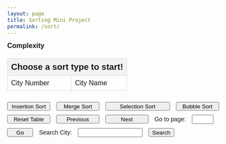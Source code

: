 ```yaml
---
layout: page
title: Sorting Mini Project
permalink: /sort/
---
```

<style>
    @import url("https://fonts.googleapis.com/css?family=Whisper");
    body {
        font-family: 'Arial', sans-serif;
        padding: 20px;
    }

    table {
        width: 100%;
        border-collapse: collapse;
        margin-top: 20px;
    }

    th, td {
        border: 1px solid #ddd;
        padding: 8px;
        text-align: left;
    }

    thead {
        background-color: #f2f2f2;
    }

    #title {
        font-size: 20px;
        font-weight: bold;
        margin-bottom: 10px;
    }

    label {
        margin-right: 10px;
    }

    button {
        margin-right: 10px;
        margin-top: 10px;
    }

    #page-number-input {
        margin-right: 10px;
    }

    #search-input {
        margin-right: 10px;
    }

    #time-taken {
        font-size: 16px;
        font-weight: bold;
        margin-top: 20px;
    }

    #body2 tr:nth-child(even) {
        background-color: #f9f9f9;
    }

    #body2 tr:hover {
        background-color: #f5f5f5;
    }
</style>
<head>
    <!-- <script src = "http://localhost:8085/api"></script> -->
</head>
<body>
    <!-- <label id="sort-type">Sort Type</label> -->
    <label id="time-taken">Complexity</label>
    <table id="table">
        <thead>
            <tr>
                <th colspan=2 id="title">Choose a sort type to start!</th>
            </tr>
        </thead>
        <tbody id="body">
            <tr>
                <td>City Number</td>
                <td>City Name</td>
            </tr>
        </tbody>
        <tbody id="body2">
        </tbody>
    </table>
    <button class="Insertion Sort" id="insertion-button" style="height:20px;width:100px">Insertion Sort</button>
    <button class="Merge Sort" id="merge-button" style="height:20px;width:100px">Merge Sort</button>
    <button class="Selection Sort" id="selection-button" style="height:20px;width:150px">Selection Sort</button>
    <button class="Bubble Sort" id="bubble-button" style="height:20px;width:100px">Bubble Sort</button>
    <button class="Delete" id="delete-button" style="height:20px;width:100px">Reset Table</button>
    <!-- Pagination Controls -->
    <button id="prev-button" style="height:20px;width:100px">Previous</button>
    <button id="next-button" style="height:20px;width:100px">Next</button>
    <!-- Input box for page number -->
    <label for="page-number-input">Go to page:</label>
    <input type="number" id="page-number-input" style="width: 50px;" min="1">
    <button id="go-button" style="height:20px;width:60px">Go</button>
    <!-- Search box for city names -->
    <label for="search-input">Search City:</label>
    <input type="text" id="search-input" style="width: 150px;">
    <button id="search-button" style="height:20px;width:60px">Search</button>
    <!-- <button id="clear-search-button" style="height:20px;width:100px">Clear Search</button> -->
    <script>
        let currentPage = 1;
        const itemsPerPage = 100;
        let totalData = [];
        let currentSortType = "";
        let currentSortTime = "";
        function renderPage(pageNumber) {
            resetTable();
            const startIndex = (pageNumber - 1) * itemsPerPage;
            const endIndex = Math.min(startIndex + itemsPerPage, totalData.length);
            for (let i = startIndex; i < endIndex; i++) {
                const row = document.createElement("tr");
                const cell1 = document.createElement("td");
                const cellText1 = document.createTextNode(i+1);
                cell1.appendChild(cellText1);
                row.appendChild(cell1);
                const cell2 = document.createElement("td");
                const cellText2 = document.createTextNode(totalData[i]);
                cell2.appendChild(cellText2);
                row.appendChild(cell2);
                body2.appendChild(row);
            }
            // document.getElementById('sort-type').innerHTML = "Sort Type: " + currentSortType;
            document.getElementById('time-taken').innerHTML = "Complexity: " + currentSortTime + " seconds";
            document.getElementById('title').innerHTML = "147,400 Cities Sorted by: " + currentSortType + " sort";
        }
        function resetTable() {
            const element = document.getElementById("body2");
            while (element.firstChild) {
                element.removeChild(element.firstChild);
            }
            document.getElementById('title').innerHTML = "Choose a sort type to start!";
        }
        document.getElementById('next-button').addEventListener('click', () => {
            if (currentPage * itemsPerPage < totalData.length) {
                currentPage++;
                renderPage(currentPage);
            }
        });
        document.getElementById('prev-button').addEventListener('click', () => {
            if (currentPage > 1) {
                currentPage--;
                renderPage(currentPage);
            }
        });
        document.getElementById('go-button').addEventListener('click', () => {
            const enteredPage = parseInt(document.getElementById('page-number-input').value);
            const maxPage = Math.ceil(totalData.length / itemsPerPage);
            if (!isNaN(enteredPage) && enteredPage >= 1 && enteredPage <= maxPage) {
                currentPage = enteredPage;
                renderPage(currentPage);
            } else {
                alert("Please enter a valid page number between 1 and " + maxPage);
            }
        });
        document.getElementById('search-button').addEventListener('click', () => {
            const searchQuery = document.getElementById('search-input').value.toLowerCase();
            const filteredData = totalData.filter(city => city.toLowerCase().includes(searchQuery));
            var searchData;
            currentPage = 1; // Reset to first page
            if (filteredData.length > 0) {
                searchData = filteredData; // Update the data to the filtered results
                resetTable();
                // const startIndex = (pageNumber - 1) * itemsPerPage;
                // const endIndex = Math.min(startIndex + itemsPerPage, totalData.length);
                for (let i = 0; i < searchData.length; i++) {
                    const row = document.createElement("tr");
                    const cell1 = document.createElement("td");
                    const cellText1 = document.createTextNode(i+1);
                    cell1.appendChild(cellText1);
                    row.appendChild(cell1);
                    const cell2 = document.createElement("td");
                    const cellText2 = document.createTextNode(searchData[i]);
                    cell2.appendChild(cellText2);
                    row.appendChild(cell2);
                    body2.appendChild(row);
                }
                document.getElementById('title').innerHTML = "Search results for: " + searchQuery;
            } else {
                alert("No cities found with that name.");
                resetTable();
            }
        });
        // document.getElementById('clear-search-button').addEventListener('click', () => {
        //     handleSort(currentSortType, "http://localhost:8085/api/" + currentSortType.toLowerCase());
        // });
        function handleSort(sortType, baseUrl) {
            document.getElementById('title').innerHTML = "loading...";
            fetch(baseUrl, { method: 'GET'})
                .then(response => response.json())
                .then(data => {
                    totalData = data.sortedCities;
                    currentSortType = sortType;
                    currentSortTime = data.timeInSeconds;
                    currentPage = 1;
                    renderPage(currentPage);
                })
                .catch(error => console.error('Error:', error));
        }
        document.getElementById("insertion-button").onclick = () => handleSort("Insertion", "http://localhost:8085/api/insertion");
        document.getElementById("merge-button").onclick = () => handleSort("Merge", "http://localhost:8085/api/merge");
        document.getElementById("selection-button").onclick = () => handleSort("Selection", "http://localhost:8085/api/selection");
        document.getElementById("bubble-button").onclick = () => handleSort("Bubble", "http://localhost:8085/api/bubble");
        document.getElementById("delete-button").onclick = resetTable;
    </script>
</body>